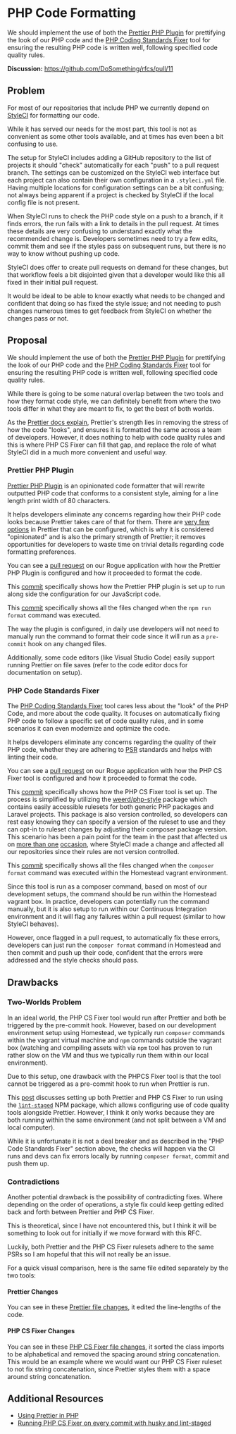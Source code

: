 # PHP Code Formatting

We should implement the use of both the [Prettier PHP Plugin](https://github.com/prettier/plugin-php) for prettifying the look of our PHP code and the [PHP Coding Standards Fixer](https://github.com/FriendsOfPHP/PHP-CS-Fixer) tool for ensuring the resulting PHP code is written well, following specified code quality rules.

**Discussion:** <https://github.com/DoSomething/rfcs/pull/11>

## Problem

For most of our repositories that include PHP we currently depend on [StyleCI](https://styleci.io) for formatting our code.

While it has served our needs for the most part, this tool is not as convenient as some other tools available, and at times has even been a bit confusing to use.

The setup for StyleCI includes adding a GitHub repository to the list of projects it should "check" automatically for each "push" to a pull request branch. The settings can be customized on the StyleCI web interface but each project can also contain their own configuration in a `.styleci.yml` file. Having multiple locations for configuration settings can be a bit confusing; not always being apparent if a project is checked by StyleCI if the local config file is not present.

When StyleCI runs to check the PHP code style on a push to a branch, if it finds errors, the run fails with a link to details in the pull request. At times these details are very confusing to understand exactly what the recommended change is. Developers sometimes need to try a few edits, commit them and see if the styles pass on subsequent runs, but there is no way to know without pushing up code.

StyleCI does offer to create pull requests on demand for these changes, but that workflow feels a bit disjointed given that a developer would like this all fixed in their initial pull request.

It would be ideal to be able to know exactly what needs to be changed and confident that doing so has fixed the style issue; and not needing to push changes numerous times to get feedback from StyleCI on whether the changes pass or not.

## Proposal

We should implement the use of both the [Prettier PHP Plugin](https://github.com/prettier/plugin-php) for prettifying the look of our PHP code and the [PHP Coding Standards Fixer](https://github.com/FriendsOfPHP/PHP-CS-Fixer) tool for ensuring the resulting PHP code is written well, following specified code quality rules.

While there is going to be some natural overlap between the two tools and how they format code style, we can definitely benefit from where the two tools differ in what they are meant to fix, to get the best of both worlds.

As the [Prettier docs explain](https://prettier.io/docs/en/comparison.html), Prettier's strength lies in removing the stress of how the code "looks", and ensures it is formatted the same across a team of developers. However, it does nothing to help with code quality rules and this is where PHP CS Fixer can fill that gap, and replace the role of what StyleCI did in a much more convenient and useful way.

### Prettier PHP Plugin

[Prettier PHP Plugin](https://github.com/prettier/plugin-php) is an opinionated code formatter that will rewrite outputted PHP code that conforms to a consistent style, aiming for a line length print width of 80 characters.

It helps developers eliminate any concerns regarding how their PHP code looks because Prettier takes care of that for them. There are [very few options](https://prettier.io/docs/en/options.html) in Prettier that can be configured, which is why it is considered "opinionated" and is also the primary strength of Prettier; it removes opportunities for developers to waste time on trivial details regarding code formatting preferences.

You can see a [pull request](https://github.com/DoSomething/rogue/pull/1094) on our Rogue application with how the Prettier PHP Plugin is configured and how it proceeded to format the code.

This [commit](https://github.com/DoSomething/rogue/pull/1094/commits/5e2a94b46168539a6346b6057efc2d915e444626) specifically shows how the Prettier PHP plugin is set up to run along side the configuration for our JavaScript code.

This [commit](https://github.com/DoSomething/rogue/pull/1094/commits/88a8ed7d2e5f8d3e13e93c4840b2d389cd331614) specifically shows all the files changed when the `npm run format` command was executed.

The way the plugin is configured, in daily use developers will not need to manually run the command to format their code since it will run as a `pre-commit` hook on any changed files.

Additionally, some code editors (like Visual Studio Code) easily support running Prettier on file saves (refer to the code editor docs for documentation on setup).

### PHP Code Standards Fixer

The [PHP Coding Standards Fixer](https://github.com/FriendsOfPHP/PHP-CS-Fixer) tool cares less about the "look" of the PHP Code, and more about the code quality. It focuses on automatically fixing PHP code to follow a specific set of code quality rules, and in some scenarios it can even modernize and optimize the code.

It helps developers eliminate any concerns regarding the quality of their PHP code, whether they are adhering to [PSR](https://www.php-fig.org/psr/) standards and helps with linting their code.

You can see a [pull request](https://github.com/DoSomething/rogue/pull/1092) on our Rogue application with how the PHP CS Fixer tool is configured and how it proceeded to format the code.

This [commit](https://github.com/DoSomething/rogue/commit/eeca6efb6b29df01e13e816b7d051e872b8cd2f7) specifically shows how the PHP CS Fixer tool is set up. The process is simplified by utilizing the [weerd/php-style](https://github.com/weerd/php-style) package which contains easily accessible rulesets for both generic PHP packages and Laravel projects. This package is also version controlled, so developers can rest easy knowing they can specify a version of the ruleset to use and they can opt-in to ruleset changes by adjusting their composer package version. This scenario has been a pain point for the team in the past that affected us on [more than one](https://dosomething.slack.com/archives/C3ASB4204/p1572615964090600) [occasion](https://dosomething.slack.com/archives/CUQMU4Q6B/p1596116997002700?thread_ts=1596116997.002700), where StyleCI made a change and affected all our repositories since their rules are not version controlled.

This [commit](https://github.com/DoSomething/rogue/pull/1092/commits/d48ec9a1a759941c49c5e687a80b639e9d808fed) specifically shows all the files changed when the `composer format` command was executed within the Homestead vagrant environment.

Since this tool is run as a composer command, based on most of our development setups, the command should be run within the Homestead vagrant box. In practice, developers can potentially run the command manually, but it is also setup to run within our Continuous Integration environment and it will flag any failures within a pull request (similar to how StyleCI behaves).

However, once flagged in a pull request, to automatically fix these errors, developers can just run the `composer format` command in Homestead and then commit and push up their code, confident that the errors were addressed and the style checks should pass.

## Drawbacks

### Two-Worlds Problem

In an ideal world, the PHP CS Fixer tool would run after Prettier and both be triggered by the pre-commit hook. However, based on our development environment setup using Homestead, we typically run `composer` commands within the vagrant virtual machine and `npm` commands outside the vagrant box (watching and compiling assets with via `npm` tool has proven to run rather slow on the VM and thus we typically run them within our local environment).

Due to this setup, one drawback with the PHPCS Fixer tool is that the tool cannot be triggered as a pre-commit hook to run when Prettier is run.

This [post](https://sebastiandedeyne.com/running-php-cs-fixer-on-every-commit-with-husky-and-lint-staged/) discusses setting up both Prettier and PHP CS Fixer to run using the [`lint-staged`](https://github.com/okonet/lint-staged) NPM package, which allows configuring use of code quality tools alongside Prettier. However, I think it only works because they are both running within the same environment (and not split between a VM and local computer).

While it is unfortunate it is not a deal breaker and as described in the "PHP Code Standards Fixer" section above, the checks will happen via the CI runs and devs can fix errors locally by running `composer format`, commit and push them up.

### Contradictions

Another potential drawback is the possibility of contradicting fixes. Where depending on the order of operations, a style fix could keep getting edited back and forth between Prettier and PHP CS Fixer.

This is theoretical, since I have not encountered this, but I think it will be something to look out for initially if we move forward with this RFC.

Luckily, both Prettier and the PHP CS Fixer rulesets adhere to the same PSRs so I am hopeful that this will not really be an issue.

For a quick visual comparison, here is the same file edited separately by the two tools:

#### Prettier Changes

You can see in these [Prettier file changes](https://github.com/DoSomething/rogue/pull/1094/files#diff-5c9547d315e53dd95227ca9984b56d06), it edited the line-lengths of the code.

#### PHP CS Fixer Changes

You can see in these [PHP CS Fixer file changes](https://github.com/DoSomething/rogue/pull/1092/files#diff-5c9547d315e53dd95227ca9984b56d06), it sorted the class imports to be alphabetical and removed the spacing around string concatenation. This would be an example where we would want our PHP CS Fixer ruleset to not fix string concatenation, since Prettier styles them with a space around string concatenation.

## Additional Resources

- [Using Prettier in PHP](https://madewithlove.com/using-prettier-in-php/)
- [Running PHP CS Fixer on every commit with husky and lint-staged](https://sebastiandedeyne.com/running-php-cs-fixer-on-every-commit-with-husky-and-lint-staged/)
